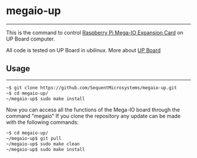 # megaio-up
--------------------------------------------
This is the command to control  [Raspberry Pi Mega-IO Expansion Card](https://www.sequentmicrosystems.com) on UP Board computer.

All code is tested on UP Board in ubilinux.
More about [UP Board](www.up-community.org)

## Usage
--------------------------------------------
```bash
~$ git clone https://github.com/SequentMicrosystems/megaio-up.git
~$ cd megaio-up/
~/megaio-up$ sudo make install
```

Now you can access all the functions of the Mega-IO board through the command "megaio"
If you clone the repository any update can be made with the following commands:
 
 ```bash
 ~$ cd megaio-up/
 ~/megaio-up$ git pull
 ~/megaio-up$ sudo make clean
 ~/megaio-up$ sudo make install
 ```
